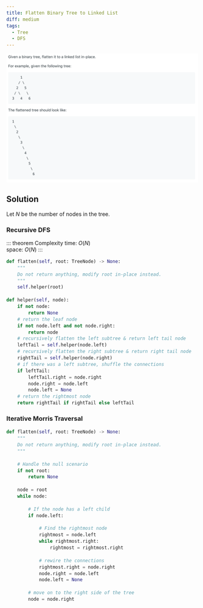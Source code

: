 ```yaml
---
title: Flatten Binary Tree to Linked List
diff: medium
tags:
  - Tree
  - DFS
---
```


<img class="medium-zoom" src="/algo/flatten-binary-tree-to-linked-list.png" alt="https://leetcode.com/problems/flatten-binary-tree-to-linked-list">

## Solution

Let $N$ be the number of nodes in the tree.

### Recursive DFS

::: theorem Complexity
time: $O(N)$  
space: $O(N)$
:::

```py
def flatten(self, root: TreeNode) -> None:
    """
    Do not return anything, modify root in-place instead.
    """
    self.helper(root)

def helper(self, node):
    if not node:
        return None
    # return the leaf node
    if not node.left and not node.right:
        return node
    # recursively flatten the left subtree & return left tail node
    leftTail = self.helper(node.left)
    # recursively flatten the right subtree & return right tail node
    rightTail = self.helper(node.right)
    # if there was a left subtree, shuffle the connections
    if leftTail:
        leftTail.right = node.right
        node.right = node.left
        node.left = None
    # return the rightmost node
    return rightTail if rightTail else leftTail
```

### Iterative Morris Traversal

```py
def flatten(self, root: TreeNode) -> None:
    """
    Do not return anything, modify root in-place instead.
    """

    # Handle the null scenario
    if not root:
        return None

    node = root
    while node:

        # If the node has a left child
        if node.left:

            # Find the rightmost node
            rightmost = node.left
            while rightmost.right:
                rightmost = rightmost.right

            # rewire the connections
            rightmost.right = node.right
            node.right = node.left
            node.left = None

        # move on to the right side of the tree
        node = node.right
```
